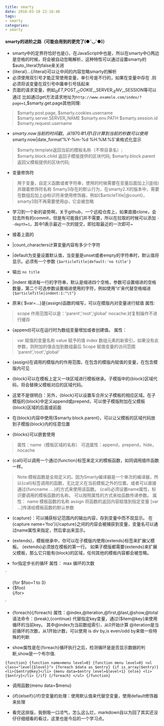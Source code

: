 ```yaml
title: smarty
date: 2016-03-10 22:18:48
tags:
- smarty
categories:
- smarty
```

#### smarty的进阶之路（可能会用到的更完了(●˘◡˘●)）

- smarty中的定界符恰好也是{}，在JavaScript中也是，所以在smarty中{}两边是空格的时候，将会被自动忽略解析，这种特性可以通过设置smarty的$auto_literal为false来关闭
- {literal}…{/literal}可以让中间的内容忽略smarty的解析
- 必须使用双引号才能正常使用变量，单引号是不行的，如果在变量中存在 .则必须将该变量在双引号中庸单引号括起来
- 页面的请求变量，例如$_GET,$POST,$_COOKIE,$_SERVER,$_ENV,$_SESSION等可以通过
比如通过get方法请求地址为`http://www.examole.com/index/?page=1`,$smarty.get.page其他同理:
>$smarty.post.page,
$smarty.cookies.username
$smarty.server.SERVER_NAME
$smarty.env.PATH
$smarty.session.id
$smarty.request.username
- $smarty.now 当前的时间戳，从1970年1月1日计算到当前的秒数可以使用$smarty.now|date_format'%Y-%m-%d %H:%M:%S'来格式化显示
> $smarty.template返回当前的模板名称（不带目录名）;
> $smarty.block.child 返回子模版提供的区块代码;
> $smarty.block.parent 返回父模板提供的区块代码;

- 变量修饰符
> 用于变量，自定义函数或者字符串，使用的时候需要在变量后面加上|(竖线)并跟着修饰符名称
Smarty3存在的默认行为，在smarty2.X的版本中，需要在数组后加上@标识符来使用修饰器，例如{$articleTitle|@count}，smarty3则不再需要使用@，它会被忽略

- 学习到一个新的姿势啊，关于github，一个远程仓库上，如果直接clone，会拉去所有的commit，但是有可能我们并不需要，所以在拉取的时候可以添加 `--depth=1`，其中1表示最近一次的提交，即拉取最近的一次即可~

* 接着上面的

* |count_characters计算变量内容有多少个字符
* |default为变量设置默认值，当变量是unset或者empty的字符串时，默认值将显示。必须有一个参数
`{$articleTitle|default:'no title'}`

* 输出
`no title`

* |indent 缩进每一行的字符串，默认是缩进四个空格，参数可设置缩进的空格数量，第二个可选参数设置缩进使用的字符，例如使用'\t'来代替空格缩进
`{$articleTitle|indent:1:"\t"}`


* 原来{ $var=…}是{assign}函数的缩写，可以在模版内对变量进行赋值
属性:
> scope 作用范围可以是：'parent','root','global'
>nocache:对复制操作不进行缓存

* {append}可以在运行时为数组变量增加或者创建值。
属性：
> var 赋值的变量名称
> value 赋予的值
> index 数组元素的新索引，如果没有此参数，则附加的值会加到数组最后
> Scope 赋值变量的访问范围 'parent','root','global'

* {assign}在调用的模版内的作用范围，在包含的模版内赋值的变量，在包含模版内可见

* {block}可以在模板上定义一块区域进行模板继承。子模版中的{block}区域代码，将会替换父模板对应的区域代码。
* 这里不是很明白：另外，{block}可以设置车合并父子模板的相应区域。在子模版的{block}中定义append或prepend，可以使子模版附加在父模板{block}区域的后面或前面

* 在{block}内容中使用{$smarty.block.parent}，可以让父模板的区域代码放到子模版{block}内的任意位置

* {blocks}可以嵌套使用
> 属性：name（模板区域的名称）
> 可选属性：append，prepend，hide，nocache

* {call}可以调用一个通过{function}标签来定义的模板函数，如同调用插件函数一样。
> Note:模板函数是全局定义的。因为Smarty编译器是一个单次的编译器，所以{call}标签调用的函数，无比定义在当前模板之外的位置。或者可以直接通过{funcname ….}的方式来使用该函数。
{call}必须设置name属性，标识要调用的模板函数的名称。
可以按照属性的方式来给函数传递参数。
属性：
> name 模板函数的名称
> assign 将函数的返回内容赋值到指定变量
> [var …]传递给模板函数的默认参数

* {capture}：可以捕获标记范围内的输出内容，存到变量中而不现显示。
在{capture name='foo'}{/capture}之间的内容会被捕获到变量，变量名可以通过name属性来指定，然后拿出来显示。

* {extends}，模板继承中，你可以在子模版内使用{extends}标签来扩展父模板。
{extends}必须放在模板的第一行。
如果子模版都需要{extends}来扩展父模板，那么它只能有{block}的区域，任何其他的模板内容都会被忽略。

* for指定步长的循环
属性： max 循环的次数

`<ul>
{for $foo=1 to 3}
	<li>{$foo}</li>
{/for>
</ul>`

* {foreach}{/foreach}
属性：@index,@iteration,@first,@last,@show,@total
语法命令：{break},{continue}
代替指定key变量，通过{$item@key}来使用循环的当前key。
其中@index为当前数组索引，从0开始计算
@iteration是当前循环的次数，从1开始计数，可以使用 is div by,is even/odd by来做一些特殊的判断

* show属性是在{foreach}循环执行之后，检测循环是是否显示数据的判断,show是一个布尔值.

`{function}
{function name=menu level=0}
{function menu level=0}
	<ul class="level{$level}">
		{foreach $data as $entry}
			{if is_array($entry)}
				<li>{$entry@key}</li>
				{menu data=$entry level=$level+1}
			{else}
				<li>{$entry}</li>
			{/if}
		{/foreach}
	</ul>
{/function}`
* 调用函数{menu data=$menu}

* {if}{elseif}{/if}空变量的处理：使用默认值来代替空变量，使用default修饰器来处理

* 看完这排版，我倒吸一口凉气，怎么这么烂，markdown自以为回了其实还没仔仔细细看的看过，这里也是今后的一个学习点。




